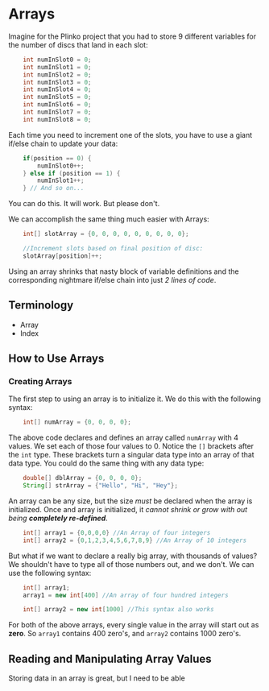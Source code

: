 # Arrays
Imagine for the Plinko project that you had to store 9 different variables for the number of discs that land in each slot:
```Java
    int numInSlot0 = 0;
    int numInSlot1 = 0;
    int numInSlot2 = 0;
    int numInSlot3 = 0;
    int numInSlot4 = 0;
    int numInSlot5 = 0;
    int numInSlot6 = 0;
    int numInSlot7 = 0;
    int numInSlot8 = 0;
```

Each time you need to increment one of the slots, you have to use a giant if/else chain to update your data:

```Java
    if(position == 0) {
        numInSlot0++;
    } else if (position == 1) {
        numInSlot1++;
    } // And so on...
```

You can do this. It will work. But please don't.

We can accomplish the same thing much easier with Arrays:

```Java
    int[] slotArray = {0, 0, 0, 0, 0, 0, 0, 0, 0};

    //Increment slots based on final position of disc:
    slotArray[position]++;
```

Using an array shrinks that nasty block of variable definitions and the corresponding nightmare if/else chain into just _2 lines of code_.

## Terminology
* Array
* Index

## How to Use Arrays

### Creating Arrays
The first step to using an array is to initialize it.  We do this with the following syntax:
```Java
    int[] numArray = {0, 0, 0, 0};
```

The above code declares and defines an array called ```numArray``` with 4 values. We set each of those four values to 0. Notice the ```[]``` brackets after the ```int``` type. These brackets turn a singular data type into an array of that data type. You could do the same thing with any data type:

```Java
    double[] dblArray = {0, 0, 0, 0};
    String[] strArray = {"Hello", "Hi", "Hey"};
```

An array can be any size, but the size _must_ be declared when the array is initialized. Once and array is initialized, it _cannot shrink or grow with out being **completely re-defined**_.

```Java
    int[] array1 = {0,0,0,0} //An Array of four integers
    int[] array2 = {0,1,2,3,4,5,6,7,8,9} //An Array of 10 integers 
```

But what if we want to declare a really big array, with thousands of values? We shouldn't have to type all of those numbers out, and we don't. We can use the following syntax:

```Java
    int[] array1;
    array1 = new int[400] //An array of four hundred integers

    int[] array2 = new int[1000] //This syntax also works
```

For both of the above arrays, every single value in the array will start out as **zero**. So ```array1``` contains 400 zero's, and ```array2``` contains 1000 zero's.

## Reading and Manipulating Array Values
Storing data in an array is great, but I need to be able